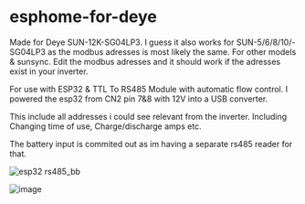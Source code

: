 # esphome-for-deye
Made for Deye SUN-12K-SG04LP3.
I guess it also works for SUN-5/6/8/10/-SG04LP3 as the modbus adresses is most likely the same.
For other models & sunsync. Edit the modbus adresses and it should work if the adresses exist in your inverter.

For use with ESP32 & TTL To RS485 Module with automatic flow control.
I powered the esp32 from CN2 pin 7&8 with 12V into a USB converter.

This include all addresses i could see relevant from the inverter. 
Including Changing time of use, Charge/discharge amps etc.

The battery input is commited out as im having a separate rs485 reader for that.

![esp32 rs485_bb](https://user-images.githubusercontent.com/22115157/211201233-f5fe9189-e6b3-4ee1-9baa-48068f078127.jpg)

![image](https://user-images.githubusercontent.com/22115157/211201343-1d54cada-4b2c-40b0-88c4-faf31e17fead.png)


